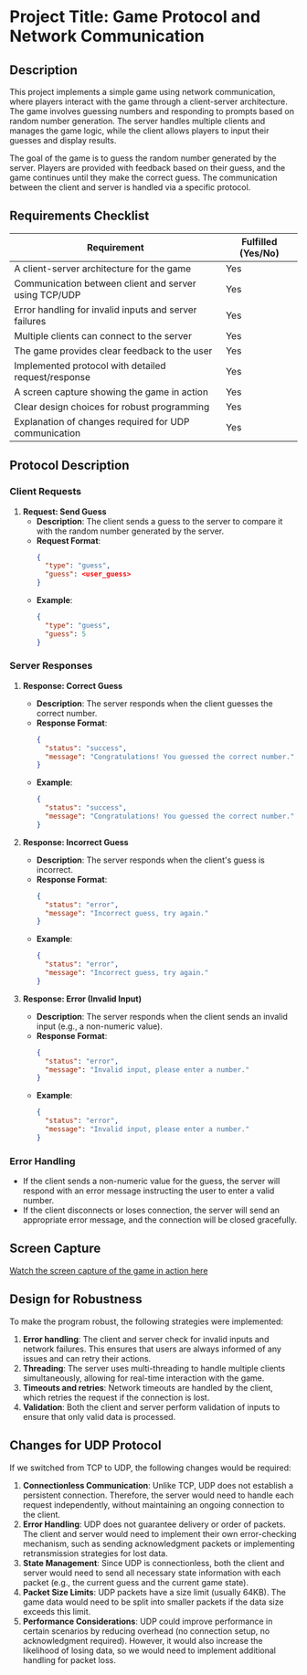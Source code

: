 # Project Title: Game Protocol and Network Communication

## Description
This project implements a simple game using network communication, where players interact with the game through a client-server architecture. The game involves guessing numbers and responding to prompts based on random number generation. The server handles multiple clients and manages the game logic, while the client allows players to input their guesses and display results.

The goal of the game is to guess the random number generated by the server. Players are provided with feedback based on their guess, and the game continues until they make the correct guess. The communication between the client and server is handled via a specific protocol.

## Requirements Checklist

| Requirement                                           | Fulfilled (Yes/No) |
|-------------------------------------------------------|--------------------|
| A client-server architecture for the game             | Yes                |
| Communication between client and server using TCP/UDP | Yes                |
| Error handling for invalid inputs and server failures | Yes                |
| Multiple clients can connect to the server            | Yes                |
| The game provides clear feedback to the user          | Yes                |
| Implemented protocol with detailed request/response   | Yes                |
| A screen capture showing the game in action           | Yes                |
| Clear design choices for robust programming          | Yes                |
| Explanation of changes required for UDP communication | Yes                |

## Protocol Description

### Client Requests
1. **Request: Send Guess**
   - **Description**: The client sends a guess to the server to compare it with the random number generated by the server.
   - **Request Format**: 
     ```json
     {
       "type": "guess",
       "guess": <user_guess>
     }
     ```
   - **Example**: 
     ```json
     {
       "type": "guess",
       "guess": 5
     }
     ```

### Server Responses
1. **Response: Correct Guess**
   - **Description**: The server responds when the client guesses the correct number.
   - **Response Format**:
     ```json
     {
       "status": "success",
       "message": "Congratulations! You guessed the correct number."
     }
     ```
   - **Example**:
     ```json
     {
       "status": "success",
       "message": "Congratulations! You guessed the correct number."
     }
     ```

2. **Response: Incorrect Guess**
   - **Description**: The server responds when the client's guess is incorrect.
   - **Response Format**:
     ```json
     {
       "status": "error",
       "message": "Incorrect guess, try again."
     }
     ```
   - **Example**:
     ```json
     {
       "status": "error",
       "message": "Incorrect guess, try again."
     }
     ```

3. **Response: Error (Invalid Input)**
   - **Description**: The server responds when the client sends an invalid input (e.g., a non-numeric value).
   - **Response Format**:
     ```json
     {
       "status": "error",
       "message": "Invalid input, please enter a number."
     }
     ```
   - **Example**:
     ```json
     {
       "status": "error",
       "message": "Invalid input, please enter a number."
     }
     ```

### Error Handling
- If the client sends a non-numeric value for the guess, the server will respond with an error message instructing the user to enter a valid number.
- If the client disconnects or loses connection, the server will send an appropriate error message, and the connection will be closed gracefully.

## Screen Capture
[Watch the screen capture of the game in action here](insert-your-video-link-here)

## Design for Robustness
To make the program robust, the following strategies were implemented:
1. **Error handling**: The client and server check for invalid inputs and network failures. This ensures that users are always informed of any issues and can retry their actions.
2. **Threading**: The server uses multi-threading to handle multiple clients simultaneously, allowing for real-time interaction with the game.
3. **Timeouts and retries**: Network timeouts are handled by the client, which retries the request if the connection is lost.
4. **Validation**: Both the client and server perform validation of inputs to ensure that only valid data is processed.

## Changes for UDP Protocol

If we switched from TCP to UDP, the following changes would be required:
1. **Connectionless Communication**: Unlike TCP, UDP does not establish a persistent connection. Therefore, the server would need to handle each request independently, without maintaining an ongoing connection to the client.
2. **Error Handling**: UDP does not guarantee delivery or order of packets. The client and server would need to implement their own error-checking mechanism, such as sending acknowledgment packets or implementing retransmission strategies for lost data.
3. **State Management**: Since UDP is connectionless, both the client and server would need to send all necessary state information with each packet (e.g., the current guess and the current game state).
4. **Packet Size Limits**: UDP packets have a size limit (usually 64KB). The game data would need to be split into smaller packets if the data size exceeds this limit.
5. **Performance Considerations**: UDP could improve performance in certain scenarios by reducing overhead (no connection setup, no acknowledgment required). However, it would also increase the likelihood of losing data, so we would need to implement additional handling for packet loss.
